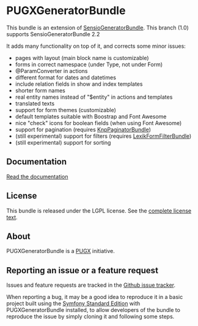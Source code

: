 PUGXGeneratorBundle
===================

This bundle is an extension of [SensioGeneratorBundle](https://github.com/sensio/SensioGeneratorBundle).
This branch (1.0) supports SensioGeneratorBundle 2.2

It adds many functionality on top of it, and corrects some minor issues:
* pages with layout (main block name is customizable)
* forms in correct namespace (under Type, not under Form)
* @ParamConverter in actions
* different format for dates and datetimes
* include relation fields in show and index templates
* shorter form names
* real entity names instead of "$entity" in actions and templates
* translated texts
* support for form themes (customizable)
* default templates suitable with Boostrap and Font Awesome
* nice "check" icons for boolean fields (when using Font Awesome)
* support for pagination (requires [KnpPaginatorBundle](https://github.com/KnpLabs/KnpPaginatorBundle))
* (still experimental) support for filters (requires [LexikFormFilterBundle](https://github.com/lexik/LexikFormFilterBundle))
* (still experimental) support for sorting

Documentation
-------------

[Read the documentation](Resources/doc/index.md)

License
-------

This bundle is released under the LGPL license. See the [complete license text](Resources/meta/LICENSE).

About
-----

PUGXGeneratorBundle is a [PUGX](https://github.com/PUGX) initiative.


Reporting an issue or a feature request
---------------------------------------

Issues and feature requests are tracked in the [Github issue tracker](https://github.com/PUGX/issues).

When reporting a bug, it may be a good idea to reproduce it in a basic project
built using the [Symfony Standard Edition](https://github.com/symfony/symfony-standard)
with PUGXGeneratorBundle installed, to allow developers of the bundle to reproduce the issue by simply cloning it
and following some steps.
